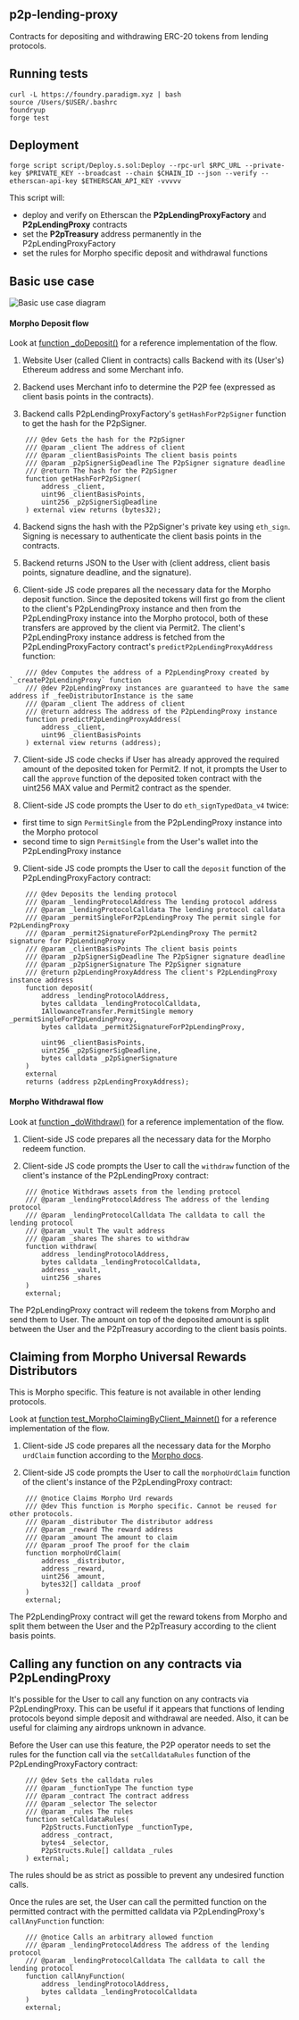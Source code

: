 ## p2p-lending-proxy

Contracts for depositing and withdrawing ERC-20 tokens from lending protocols.

## Running tests

```shell
curl -L https://foundry.paradigm.xyz | bash
source /Users/$USER/.bashrc
foundryup
forge test
```

## Deployment

```shell
forge script script/Deploy.s.sol:Deploy --rpc-url $RPC_URL --private-key $PRIVATE_KEY --broadcast --chain $CHAIN_ID --json --verify --etherscan-api-key $ETHERSCAN_API_KEY -vvvvv
```

This script will:

- deploy and verify on Etherscan the **P2pLendingProxyFactory** and **P2pLendingProxy** contracts
- set the **P2pTreasury** address permanently in the P2pLendingProxyFactory
- set the rules for Morpho specific deposit and withdrawal functions

## Basic use case

![Basic use case diagram](image-1.png)

#### Morpho Deposit flow

Look at [function _doDeposit()](test/MainnetIntegration.sol#L1212) for a reference implementation of the flow.

1. Website User (called Client in contracts) calls Backend with its (User's) Ethereum address and some Merchant info.

2. Backend uses Merchant info to determine the P2P fee (expressed as client basis points in the contracts).

3. Backend calls P2pLendingProxyFactory's `getHashForP2pSigner` function to get the hash for the P2pSigner.

```solidity
    /// @dev Gets the hash for the P2pSigner
    /// @param _client The address of client
    /// @param _clientBasisPoints The client basis points
    /// @param _p2pSignerSigDeadline The P2pSigner signature deadline
    /// @return The hash for the P2pSigner
    function getHashForP2pSigner(
        address _client,
        uint96 _clientBasisPoints,
        uint256 _p2pSignerSigDeadline
    ) external view returns (bytes32);
```

4. Backend signs the hash with the P2pSigner's private key using `eth_sign`. Signing is necessary to authenticate the client basis points in the contracts.

5. Backend returns JSON to the User with (client address, client basis points, signature deadline, and the signature).

6. Client-side JS code prepares all the necessary data for the Morpho deposit function. Since the deposited tokens will first go from the client to the client's P2pLendingProxy instance and then from the P2pLendingProxy instance into the Morpho protocol, both of these transfers are approved by the client via Permit2. The client's P2pLendingProxy instance address is fetched from the P2pLendingProxyFactory contract's `predictP2pLendingProxyAddress` function:

```solidity
    /// @dev Computes the address of a P2pLendingProxy created by `_createP2pLendingProxy` function
    /// @dev P2pLendingProxy instances are guaranteed to have the same address if _feeDistributorInstance is the same
    /// @param _client The address of client
    /// @return address The address of the P2pLendingProxy instance
    function predictP2pLendingProxyAddress(
        address _client,
        uint96 _clientBasisPoints
    ) external view returns (address);
```

7. Client-side JS code checks if User has already approved the required amount of the deposited token for Permit2. If not, it prompts the User to call the `approve` function of the deposited token contract with the uint256 MAX value and Permit2 contract as the spender.

8. Client-side JS code prompts the User to do `eth_signTypedData_v4` twice:

- first time to sign `PermitSingle` from the P2pLendingProxy instance into the Morpho protocol
- second time to sign `PermitSingle` from the User's wallet into the P2pLendingProxy instance

9. Client-side JS code prompts the User to call the `deposit` function of the P2pLendingProxyFactory contract:

```solidity
    /// @dev Deposits the lending protocol
    /// @param _lendingProtocolAddress The lending protocol address
    /// @param _lendingProtocolCalldata The lending protocol calldata
    /// @param _permitSingleForP2pLendingProxy The permit single for P2pLendingProxy
    /// @param _permit2SignatureForP2pLendingProxy The permit2 signature for P2pLendingProxy
    /// @param _clientBasisPoints The client basis points
    /// @param _p2pSignerSigDeadline The P2pSigner signature deadline
    /// @param _p2pSignerSignature The P2pSigner signature
    /// @return p2pLendingProxyAddress The client's P2pLendingProxy instance address
    function deposit(
        address _lendingProtocolAddress,
        bytes calldata _lendingProtocolCalldata,
        IAllowanceTransfer.PermitSingle memory _permitSingleForP2pLendingProxy,
        bytes calldata _permit2SignatureForP2pLendingProxy,

        uint96 _clientBasisPoints,
        uint256 _p2pSignerSigDeadline,
        bytes calldata _p2pSignerSignature
    )
    external
    returns (address p2pLendingProxyAddress);
```

#### Morpho Withdrawal flow

Look at [function _doWithdraw()](test/MainnetIntegration.sol#L1260) for a reference implementation of the flow.

1. Client-side JS code prepares all the necessary data for the Morpho redeem function.

2. Client-side JS code prompts the User to call the `withdraw` function of the client's instance of the P2pLendingProxy contract:

```solidity
    /// @notice Withdraws assets from the lending protocol
    /// @param _lendingProtocolAddress The address of the lending protocol
    /// @param _lendingProtocolCalldata The calldata to call the lending protocol
    /// @param _vault The vault address
    /// @param _shares The shares to withdraw
    function withdraw(
        address _lendingProtocolAddress,
        bytes calldata _lendingProtocolCalldata,
        address _vault,
        uint256 _shares
    )
    external;
```

The P2pLendingProxy contract will redeem the tokens from Morpho and send them to User. The amount on top of the deposited amount is split between the User and the P2pTreasury according to the client basis points.

## Claiming from Morpho Universal Rewards Distributors

This is Morpho specific. This feature is not available in other lending protocols.

Look at [function test_MorphoClaimingByClient_Mainnet()](test/MainnetMorphoClaiming.sol#L84) for a reference implementation of the flow.

1. Client-side JS code prepares all the necessary data for the Morpho `urdClaim` function according to the [Morpho docs](https://docs.morpho.org/rewards/tutorials/claim-rewards/).

2. Client-side JS code prompts the User to call the `morphoUrdClaim` function of the client's instance of the P2pLendingProxy contract:

```solidity
    /// @notice Claims Morpho Urd rewards
    /// @dev This function is Morpho specific. Cannot be reused for other protocols.
    /// @param _distributor The distributor address
    /// @param _reward The reward address
    /// @param _amount The amount to claim
    /// @param _proof The proof for the claim
    function morphoUrdClaim(
        address _distributor,
        address _reward,
        uint256 _amount,
        bytes32[] calldata _proof
    )
    external;
```

The P2pLendingProxy contract will get the reward tokens from Morpho and split them between the User and the P2pTreasury according to the client basis points.

## Calling any function on any contracts via P2pLendingProxy

It's possible for the User to call any function on any contracts via P2pLendingProxy. This can be useful if it appears that functions of lending protocols beyond simple deposit and withdrawal are needed. Also, it can be useful for claiming any airdrops unknown in advance.

Before the User can use this feature, the P2P operator needs to set the rules for the function call via the `setCalldataRules` function of the P2pLendingProxyFactory contract:

```solidity
    /// @dev Sets the calldata rules
    /// @param _functionType The function type
    /// @param _contract The contract address
    /// @param _selector The selector
    /// @param _rules The rules
    function setCalldataRules(
        P2pStructs.FunctionType _functionType,
        address _contract,
        bytes4 _selector,
        P2pStructs.Rule[] calldata _rules
    ) external;
```

The rules should be as strict as possible to prevent any undesired function calls.

Once the rules are set, the User can call the permitted function on the permitted contract with the permitted calldata via P2pLendingProxy's `callAnyFunction` function:

```solidity
    /// @notice Calls an arbitrary allowed function
    /// @param _lendingProtocolAddress The address of the lending protocol
    /// @param _lendingProtocolCalldata The calldata to call the lending protocol
    function callAnyFunction(
        address _lendingProtocolAddress,
        bytes calldata _lendingProtocolCalldata
    )
    external;
```
